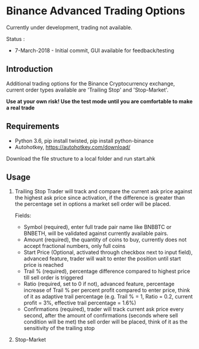 # Binance Advanced Trading Options #

Currently under development, trading not available.

Status :

* 7-March-2018 - Initial commit, GUI available for feedback/testing

## Introduction ##

Additional trading options for the Binance Cryptocurrency exchange, current order types available are 'Trailing Stop' and 'Stop-Market'.

**Use at your own risk! Use the test mode until you are comfortable to make a real trade**

## Requirements ##

* Python 3.6, pip install twisted, pip install python-binance
* Autohotkey, https://autohotkey.com/download/

Download the file structure to a local folder and run start.ahk

## Usage ##

1. Trailing Stop
   Trader will track and compare the current ask price against the highest ask price since activation, if the difference is
   greater than the percentage set in options a market sell order will be placed.

   Fields:
   * Symbol (required), enter full trade pair name like BNBBTC or BNBETH, will be validated against currently available pairs.
   * Amount (required), the quantity of coins to buy, currently does not accept fractional numbers, only full coins
   * Start Price (Optional, activated through checkbox next to input field), advanced feature, trader will wait to enter the 
     position until start price is reached
   * Trail % (required), percentage difference compared to highest price till sell order is triggered
   * Ratio (required, set to 0 if not), advanced feature, percentage increase of Trail % per percent profit compared to enter 
     price, think of it as adaptive trail percentage (e.g. Trail % = 1, Ratio = 0.2, current profit = 3%, effective trail 
     percentage = 1.6%)
   * Confirmations (required), trader will track current ask price every second, after the amount of confirmations (seconds 
     where sell condition will be met) the sell order will be placed, think of it as the sensitivity of the trailing stop
2. Stop-Market

